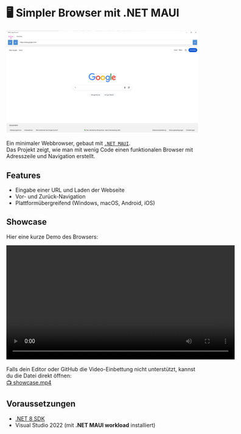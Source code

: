 ﻿# 🖥️ Simpler Browser mit .NET MAUI
![Preview](./preview.png)

Ein minimaler Webbrowser, gebaut mit [`.NET MAUI`](https://learn.microsoft.com/dotnet/maui/).  
Das Projekt zeigt, wie man mit wenig Code einen funktionalen Browser mit Adresszeile und Navigation erstellt.

##  Features
- Eingabe einer URL und Laden der Webseite
- Vor- und Zurück-Navigation
- Plattformübergreifend (Windows, macOS, Android, iOS)

##  Showcase

Hier eine kurze Demo des Browsers:

<video src="showcase.mp4" controls width="600"></video>

Falls dein Editor oder GitHub die Video-Einbettung nicht unterstützt, kannst du die Datei direkt öffnen:  
[📺 showcase.mp4](showcase.mp4)

## Voraussetzungen
- [.NET 8 SDK](https://dotnet.microsoft.com/download)
- Visual Studio 2022 (mit **.NET MAUI workload** installiert)

